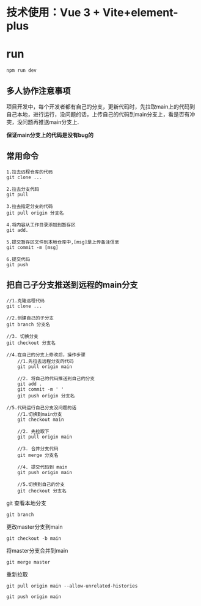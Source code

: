 # 技术使用：Vue 3 + Vite+element-plus

# run
```
npm run dev
```

## 多人协作注意事项

项目开发中，每个开发者都有自己的分支，更新代码时，先拉取main上的代码到自己本地，进行运行，没问题的话，上传自己的代码到main分支上，看是否有冲突，没问题再推送main分支上.

**保证main分支上的代码是没有bug的**

## 常用命令

```
1.拉去远程仓库的代码
git clone ...

2.拉去分支代码
git pull

3.拉去指定分支的代码
git pull origin 分支名

4.将内容从工作目录添加到暂存区
git add.

5.提交暂存区文件到本地仓库中,[msg]是上传备注信息
git commit -m [msg]

6.提交代码
git push
```



## 把自己子分支推送到远程的main分支

```
//1.克隆远程代码
git clone ...
 
//2.创建自己的子分支
git branch 分支名
 
//3. 切换分支
git checkout 分支名
 
//4.在自己的分支上修改后，操作步骤
    //1.先拉去远程分支的代码
    git pull origin main
 
    //2. 将自己的代码推送到自己的分支
    git add .
    git commit -m ' '
    git push origin 分支名
 
//5.代码运行自己分支没问题的话
    //1.切换到main分支
    git checkout main
 
    //2. 先拉取下
    git pull origin main
 
    //3. 合并分支代码
    git merge 分支名
 
    //4. 提交代码到 main
    git push origin main
 
    //5.切换到自己的分支
    git checkout 分支名
```

git 查看本地分支

```
git branch
```

更改master分支到main
```
git checkout -b main
```
将master分支合并到main
```
git merge master
```

重新拉取
```
git pull origin main --allow-unrelated-histories
```

```
git push origin main
```

